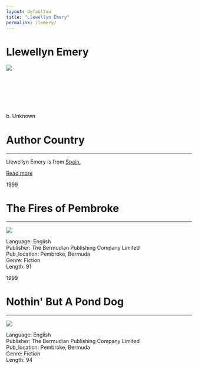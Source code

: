 ```yaml
---
layout: defaultau
title: "Llewellyn Emery"
permalink: /lemery/
---
```

<!-- partial:index.partial.html -->
<div class="content">
    <h1> Llewellyn Emery</h1>
    <div class="quote">
        <div><img src="https://t4.ftcdn.net/jpg/03/40/12/49/360_F_340124934_bz3pQTLrdFpH92ekknuaTHy8JuXgG7fi.jpg" class="logo"></div>
    </div>
    <div class="timeline">
        <div style="padding-bottom:100px;"></div>
        <div class="block">
            <div class="date right"><p class="right">b. Unknown</p></div>
            <div class="dot"></div>
            <div class="left first">
            <div class="author_country">
                <h1>Author Country</h1><hr>
          <div class="aclocation">  <p> Llewellyn Emery is from <a href="{{ site.baseurl }}/2">Spain.</a></p></div>
                <div class="acreadmore"><a href="#" target="_blank">Read more</a></div>
            </div>
            </div>
        </div>
        <div class="block">
            <div class="date left"><p class="left">1999</p></div>
            <div class="dot"></div>
            <div class="right">
                <h1>The Fires of Pembroke</h1><hr>
                <p><img src="https://m.media-amazon.com/images/I/517u5n5A7oL._SX319_BO1,204,203,200_.jpg"></p>
                <p>
                Language: English<br/>
                Publisher: The Bermudian Publishing Company Limited<br/>
                Pub_location: Pembroke, Bermuda<br/>
                Genre: Fiction<br/>
                Length: 91</p>
            </div>
        </div>
        <div class="block">
            <div class="date right"><p class="right">1999</p></div>
            <div class="dot"></div>
            <div class="left hide">
                <h1>Nothin' But A Pond Dog</h1><hr>
                <p><img src="https://m.media-amazon.com/images/I/317R0GN7M2L._SX331_BO1,204,203,200_.jpg"></p>
                <p>Language: English<br/>
                Publisher: The Bermudian Publishing Company Limited<br/>
                Pub_location: Pembroke, Bermuda<br/>
                Genre: Fiction<br/>
                Length: 94</p>
            </div>
        </div>
</div>
  <!-- partial -->
<script src='https://cdnjs.cloudflare.com/ajax/libs/jquery/3.1.1/jquery.min.js'></script><script  src="{{ site.baseurl }}/assets/js/authorscript.js"></script>
